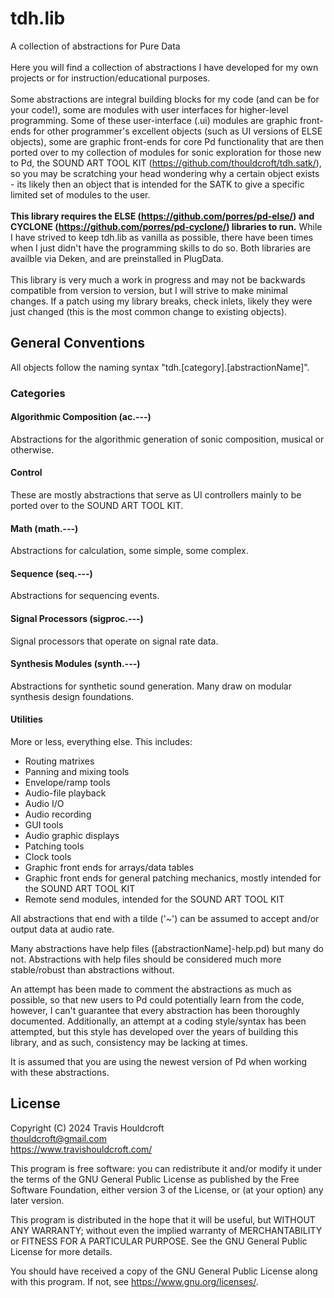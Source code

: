 # tdh.lib
A collection of abstractions for Pure Data<br>
<br>
Here you will find a collection of abstractions I have developed for my own projects or for instruction/educational purposes.<br><br>
Some abstractions are integral building blocks for my code (and can be for your code!), some are modules with user interfaces for higher-level programming. Some of these user-interface (.ui) modules are graphic front-ends for other programmer's excellent objects (such as UI versions of ELSE objects), some are graphic front-ends for core Pd functionality that are then ported over to my collection of modules for sonic exploration for those new to Pd, the SOUND ART TOOL KIT (<https://github.com/thouldcroft/tdh.satk/>), so you may be scratching your head wondering why a certain object exists - its likely then an object that is intended for the SATK to give a specific limited set of modules to the user.<br><br>
<b>This library requires the ELSE (<https://github.com/porres/pd-else/>) and CYCLONE (<https://github.com/porres/pd-cyclone/>) libraries to run.</b> While I have strived to keep tdh.lib as vanilla as possible, there have been times when I just didn't have the programming skills to do so. Both libraries are availble via Deken, and are preinstalled in PlugData.<br><br>
This library is very much a work in progress and may not be backwards compatible from version to version, but I will strive to make minimal changes. If a patch using my library breaks, check inlets, likely they were just changed (this is the most common change to existing objects).

## General Conventions<br>
All objects follow the naming syntax "tdh.[category].[abstractionName]". <br>

### Categories<br>
#### Algorithmic Composition (ac.---)
Abstractions for the algorithmic generation of sonic composition, musical or otherwise.
#### Control
These are mostly abstractions that serve as UI controllers mainly to be ported over to the SOUND ART TOOL KIT.
#### Math (math.---)
Abstractions for calculation, some simple, some complex.
#### Sequence (seq.---)
Abstractions for sequencing events.
#### Signal Processors (sigproc.---)
Signal processors that operate on signal rate data.
#### Synthesis Modules (synth.---)
Abstractions for synthetic sound generation. Many draw on modular synthesis design foundations.
#### Utilities
More or less, everything else. This includes:
  - Routing matrixes
  - Panning and mixing tools
  - Envelope/ramp tools
  - Audio-file playback
  - Audio I/O
  - Audio recording
  - GUI tools
  - Audio graphic displays
  - Patching tools
  - Clock tools
  - Graphic front ends for arrays/data tables
  - Graphic front ends for general patching mechanics, mostly intended for the SOUND ART TOOL KIT
  - Remote send modules, intended for the SOUND ART TOOL KIT

All abstractions that end with a tilde ('~') can be assumed to accept and/or output data at audio rate.

Many abstractions have help files ([abstractionName]-help.pd) but many do not. Abstractions with help files should be considered much more stable/robust than abstractions without.

An attempt has been made to comment the abstractions as much as possible, so that new users to Pd could potentially learn from the code, however, I can't guarantee that every abstraction has been thoroughly documented. Additionally, an attempt at a coding style/syntax has been attempted, but this style has developed over the years of building this library, and as such, consistency may be lacking at times.

It is assumed that you are using the newest version of Pd when working with these abstractions.
<br>
## License
Copyright (C) 2024  Travis Houldcroft<br>
thouldcroft@gmail.com<br>
<https://www.travishouldcroft.com/> 

This program is free software: you can redistribute it and/or modify it under the terms of the GNU General Public License as published by the Free Software Foundation, either version 3 of the License, or (at your option) any later version.<br>

This program is distributed in the hope that it will be useful, but WITHOUT ANY WARRANTY; without even the implied warranty of MERCHANTABILITY or FITNESS FOR A PARTICULAR PURPOSE.  See the GNU General Public License for more details.

You should have received a copy of the GNU General Public License along with this program.  If not, see <https://www.gnu.org/licenses/>.